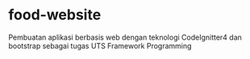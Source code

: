 # food-website
Pembuatan aplikasi berbasis web dengan teknologi CodeIgnitter4 dan bootstrap sebagai tugas UTS Framework Programming

